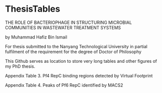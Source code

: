 # ThesisTables

THE ROLE OF BACTERIOPHAGE IN STRUCTURING MICROBIAL COMMUNITIES IN WASTEWATER TREATMENT SYSTEMS

by Muhammad Hafiz Bin Ismail


For thesis submitted to the Nanyang Technological University in partial fulfilment of the requirement for the degree of Doctor of Philosophy


This Github serves as location to store very long tables and other figures of my PhD thesis.

Appendix Table 3. Pf4 RepC binding regions detected by Virtual Footprint

Appendix Table 4. Peaks of Pf6 RepC identified by MACS2
